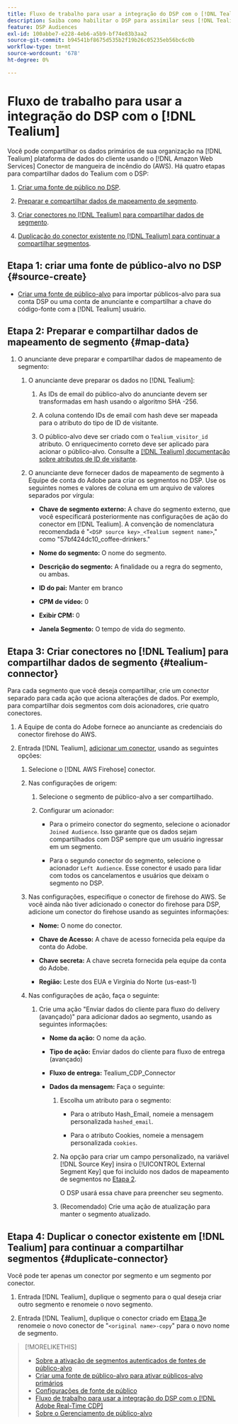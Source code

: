 ```yaml
---
title: Fluxo de trabalho para usar a integração do DSP com o [!DNL Tealium]
description: Saiba como habilitar o DSP para assimilar seus [!DNL Tealium] segmentos primários.
feature: DSP Audiences
exl-id: 100abbe7-e228-4eb6-a5b9-bf74e83b3aa2
source-git-commit: b94541bf8675d535b2f19b26c05235eb56bc6c0b
workflow-type: tm+mt
source-wordcount: '678'
ht-degree: 0%

---
```


# Fluxo de trabalho para usar a integração do DSP com o [!DNL Tealium]

Você pode compartilhar os dados primários de sua organização na [!DNL Tealium] plataforma de dados do cliente usando o [!DNL Amazon Web Services] Conector de mangueira de incêndio do (AWS). Há quatro etapas para compartilhar dados do Tealium com o DSP:

1. [Criar uma fonte de público no DSP](#source-create).

1. [Preparar e compartilhar dados de mapeamento de segmento](#map-data).

1. [Criar conectores no [!DNL Tealium] para compartilhar dados de segmento](#tealium-connector).

1. [Duplicação do conector existente no [!DNL Tealium] para continuar a compartilhar segmentos](#duplicate-connector).

## Etapa 1: criar uma fonte de público-alvo no DSP {#source-create}

* [Criar uma fonte de público-alvo](source-create.md) para importar públicos-alvo para sua conta DSP ou uma conta de anunciante e compartilhar a chave do código-fonte com a [!DNL Tealium] usuário.

## Etapa 2: Preparar e compartilhar dados de mapeamento de segmento {#map-data}

1. O anunciante deve preparar e compartilhar dados de mapeamento de segmento:

   1. O anunciante deve preparar os dados no [!DNL Tealium]:

      1. As IDs de email do público-alvo do anunciante devem ser transformadas em hash usando o algoritmo SHA -256.

      1. A coluna contendo IDs de email com hash deve ser mapeada para o atributo do tipo de ID de visitante.

      1. O público-alvo deve ser criado com o `Tealium_visitor_id` atributo. O enriquecimento correto deve ser aplicado para acionar o público-alvo. Consulte a [[!DNL Tealium] documentação sobre atributos de ID de visitante](https://docs.tealium.com/server-side/visitor-stitching/visitor-id-attribute/).

   1. O anunciante deve fornecer dados de mapeamento de segmento à Equipe de conta do Adobe para criar os segmentos no DSP. Use os seguintes nomes e valores de coluna em um arquivo de valores separados por vírgula:

      * **Chave de segmento externo:** A chave do segmento externo, que você especificará posteriormente nas configurações de ação do conector em [!DNL Tealium]. A convenção de nomenclatura recomendada é &quot;`<DSP source key>_<Tealium segment name>`,&quot; como &quot;57bf424dc10_coffee-drinkers.&quot;

      * **Nome do segmento:** O nome do segmento.

      * **Descrição do segmento:** A finalidade ou a regra do segmento, ou ambas.

      * **ID do pai:** Manter em branco

      * **CPM de vídeo:** 0

      * **Exibir CPM:** 0

      * **Janela Segmento:** O tempo de vida do segmento.

## Etapa 3: Criar conectores no [!DNL Tealium] para compartilhar dados de segmento {#tealium-connector}

Para cada segmento que você deseja compartilhar, crie um conector separado para cada ação que aciona alterações de dados. Por exemplo, para compartilhar dois segmentos com dois acionadores, crie quatro conectores.

1. A Equipe de conta do Adobe fornece ao anunciante as credenciais do conector firehose do AWS.

1. Entrada [!DNL Tealium], [adicionar um conector](https://docs.tealium.com/server-side/connectors/add/), usando as seguintes opções:

   1. Selecione o [!DNL AWS Firehose] conector.

   1. Nas configurações de origem:

      1. Selecione o segmento de público-alvo a ser compartilhado.

      1. Configurar um acionador:

         * Para o primeiro conector do segmento, selecione o acionador `Joined Audience`. Isso garante que os dados sejam compartilhados com DSP sempre que um usuário ingressar em um segmento.

         * Para o segundo conector do segmento, selecione o acionador `Left Audience`. Esse conector é usado para lidar com todos os cancelamentos e usuários que deixam o segmento no DSP.

   1. Nas configurações, especifique o conector de firehose do AWS. Se você ainda não tiver adicionado o conector do firehose para DSP, adicione um conector do firehose usando as seguintes informações:

      * **Nome:** O nome do conector.

      * **Chave de Acesso:** A chave de acesso fornecida pela equipe da conta do Adobe.

      * **Chave secreta:** A chave secreta fornecida pela equipe da conta do Adobe.

      * **Região:** Leste dos EUA e Virgínia do Norte (us-east-1)

   1. Nas configurações de ação, faça o seguinte:

      1. Crie uma ação &quot;Enviar dados do cliente para fluxo do delivery (avançado)&quot; para adicionar dados ao segmento, usando as seguintes informações:

         * **Nome da ação:** O nome da ação.

         * **Tipo de ação:** Enviar dados do cliente para fluxo de entrega (avançado)

         * **Fluxo de entrega:** Tealium_CDP_Connector

         * **Dados da mensagem:**  Faça o seguinte:

            1. Escolha um atributo para o segmento:

               * Para o atributo Hash_Email, nomeie a mensagem personalizada `hashed_email`.

               * Para o atributo Cookies, nomeie a mensagem personalizada `cookies`.

            1. Na opção para criar um campo personalizado, na variável [!DNL Source Key] insira o [!UICONTROL External Segment Key] que foi incluído nos dados de mapeamento de segmentos no [Etapa 2](#map-data).

               O DSP usará essa chave para preencher seu segmento.

            1. (Recomendado) Crie uma ação de atualização para manter o segmento atualizado.

## Etapa 4: Duplicar o conector existente em [!DNL Tealium] para continuar a compartilhar segmentos {#duplicate-connector}

Você pode ter apenas um conector por segmento e um segmento por conector.

1. Entrada [!DNL Tealium], duplique o segmento para o qual deseja criar outro segmento e renomeie o novo segmento.

1. Entrada [!DNL Tealium], duplique o conector criado em [Etapa 3](#tealium-connector)e renomeie o novo conector de &quot;`<original name>-copy`&quot; para o novo nome de segmento.

>[!MORELIKETHIS]
>
>* [Sobre a ativação de segmentos autenticados de fontes de público-alvo](/help/dsp/audiences/sources/source-about.md)
>* [Criar uma fonte de público-alvo para ativar públicos-alvo primários](source-create.md)
>* [Configurações de fonte de público](source-settings.md)
>* [Fluxo de trabalho para usar a integração do DSP com o [!DNL Adobe Real-Time CDP]](/help/dsp/audiences/sources/source-adobe-rtcdp.md)
>* [Sobre o Gerenciamento de público-alvo](/help/dsp/audiences/audience-about.md)

